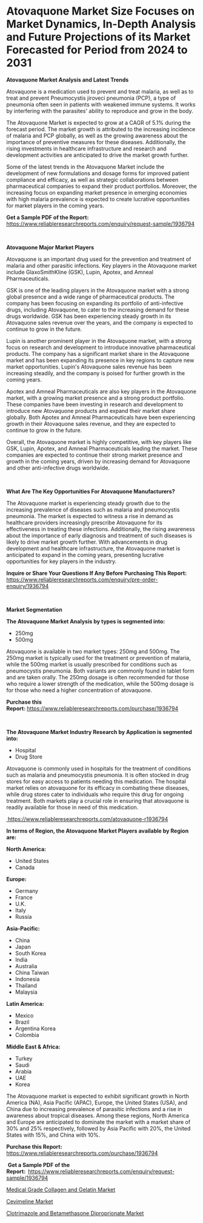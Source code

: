 <p><h1>Atovaquone Market Size Focuses on Market Dynamics, In-Depth Analysis and Future Projections of its Market Forecasted for Period from 2024 to 2031</h1></p><p><strong>Atovaquone Market Analysis and Latest Trends</strong></p>
<p><p>Atovaquone is a medication used to prevent and treat malaria, as well as to treat and prevent Pneumocystis jiroveci pneumonia (PCP), a type of pneumonia often seen in patients with weakened immune systems. It works by interfering with the parasites' ability to reproduce and grow in the body.</p><p>The Atovaquone Market is expected to grow at a CAGR of 5.1% during the forecast period. The market growth is attributed to the increasing incidence of malaria and PCP globally, as well as the growing awareness about the importance of preventive measures for these diseases. Additionally, the rising investments in healthcare infrastructure and research and development activities are anticipated to drive the market growth further.</p><p>Some of the latest trends in the Atovaquone Market include the development of new formulations and dosage forms for improved patient compliance and efficacy, as well as strategic collaborations between pharmaceutical companies to expand their product portfolios. Moreover, the increasing focus on expanding market presence in emerging economies with high malaria prevalence is expected to create lucrative opportunities for market players in the coming years.</p></p>
<p><strong>Get a Sample PDF of the Report:&nbsp;</strong> <a href="https://www.reliableresearchreports.com/enquiry/request-sample/1936794">https://www.reliableresearchreports.com/enquiry/request-sample/1936794</a></p>
<p>&nbsp;</p>
<p><strong>Atovaquone Major Market Players</strong></p>
<p><p>Atovaquone is an important drug used for the prevention and treatment of malaria and other parasitic infections. Key players in the Atovaquone market include GlaxoSmithKline (GSK), Lupin, Apotex, and Amneal Pharmaceuticals.</p><p>GSK is one of the leading players in the Atovaquone market with a strong global presence and a wide range of pharmaceutical products. The company has been focusing on expanding its portfolio of anti-infective drugs, including Atovaquone, to cater to the increasing demand for these drugs worldwide. GSK has been experiencing steady growth in its Atovaquone sales revenue over the years, and the company is expected to continue to grow in the future.</p><p>Lupin is another prominent player in the Atovaquone market, with a strong focus on research and development to introduce innovative pharmaceutical products. The company has a significant market share in the Atovaquone market and has been expanding its presence in key regions to capture new market opportunities. Lupin's Atovaquone sales revenue has been increasing steadily, and the company is poised for further growth in the coming years.</p><p>Apotex and Amneal Pharmaceuticals are also key players in the Atovaquone market, with a growing market presence and a strong product portfolio. These companies have been investing in research and development to introduce new Atovaquone products and expand their market share globally. Both Apotex and Amneal Pharmaceuticals have been experiencing growth in their Atovaquone sales revenue, and they are expected to continue to grow in the future.</p><p>Overall, the Atovaquone market is highly competitive, with key players like GSK, Lupin, Apotex, and Amneal Pharmaceuticals leading the market. These companies are expected to continue their strong market presence and growth in the coming years, driven by increasing demand for Atovaquone and other anti-infective drugs worldwide.</p></p>
<p>&nbsp;</p>
<p><strong>What Are The Key Opportunities For Atovaquone Manufacturers?</strong></p>
<p><p>The Atovaquone market is experiencing steady growth due to the increasing prevalence of diseases such as malaria and pneumocystis pneumonia. The market is expected to witness a rise in demand as healthcare providers increasingly prescribe Atovaquone for its effectiveness in treating these infections. Additionally, the rising awareness about the importance of early diagnosis and treatment of such diseases is likely to drive market growth further. With advancements in drug development and healthcare infrastructure, the Atovaquone market is anticipated to expand in the coming years, presenting lucrative opportunities for key players in the industry.</p></p>
<p><strong>Inquire or Share Your Questions If Any Before Purchasing This Report:</strong> <a href="https://www.reliableresearchreports.com/enquiry/pre-order-enquiry/1936794">https://www.reliableresearchreports.com/enquiry/pre-order-enquiry/1936794</a></p>
<p>&nbsp;</p>
<p><strong>Market Segmentation</strong></p>
<p><strong>The Atovaquone Market Analysis by types is segmented into:</strong></p>
<p><ul><li>250mg</li><li>500mg</li></ul></p>
<p><p>Atovaquone is available in two market types: 250mg and 500mg. The 250mg market is typically used for the treatment or prevention of malaria, while the 500mg market is usually prescribed for conditions such as pneumocystis pneumonia. Both variants are commonly found in tablet form and are taken orally. The 250mg dosage is often recommended for those who require a lower strength of the medication, while the 500mg dosage is for those who need a higher concentration of atovaquone.</p></p>
<p><strong>Purchase this Report:&nbsp;</strong><a href="https://www.reliableresearchreports.com/purchase/1936794">https://www.reliableresearchreports.com/purchase/1936794</a></p>
<p>&nbsp;</p>
<p><strong>The Atovaquone Market Industry Research by Application is segmented into:</strong></p>
<p><ul><li>Hospital</li><li>Drug Store</li></ul></p>
<p><p>Atovaquone is commonly used in hospitals for the treatment of conditions such as malaria and pneumocystis pneumonia. It is often stocked in drug stores for easy access to patients needing this medication. The hospital market relies on atovaquone for its efficacy in combating these diseases, while drug stores cater to individuals who require this drug for ongoing treatment. Both markets play a crucial role in ensuring that atovaquone is readily available for those in need of this medication.</p></p>
<p><a href="https://www.reliableresearchreports.com/atovaquone-r1936794">&nbsp;https://www.reliableresearchreports.com/atovaquone-r1936794</a></p>
<p><strong>In terms of Region, the Atovaquone Market Players available by Region are:</strong></p>
<p>
    <p> <strong> North America: </strong>
        <ul>
            <li>United States</li>
            <li>Canada</li>
        </ul>
        </p> 
    <p> <strong> Europe: </strong>
        <ul>
            <li>Germany</li>
            <li>France</li>
            <li>U.K.</li>
            <li>Italy</li>
            <li>Russia</li>
        </ul>
        </p> 
    <p> <strong> Asia-Pacific: </strong>
        <ul>
            <li>China</li>
            <li>Japan</li>
            <li>South Korea</li>
            <li>India</li>
            <li>Australia</li>
            <li>China Taiwan</li>
            <li>Indonesia</li>
            <li>Thailand</li>
            <li>Malaysia</li>
        </ul>
        </p> 
    <p> <strong> Latin America: </strong>
        <ul>
            <li>Mexico</li>
            <li>Brazil</li>
            <li>Argentina Korea</li>
            <li>Colombia</li>
        </ul>
        </p> 
    <p> <strong> Middle East & Africa: </strong>
        <ul>
            <li>Turkey</li>
            <li>Saudi</li>
            <li>Arabia</li>
            <li>UAE</li>
            <li>Korea</li>
        </ul>
    </p>
    </p>
<p><p>The Atovaquone market is expected to exhibit significant growth in North America (NA), Asia Pacific (APAC), Europe, the United States (USA), and China due to increasing prevalence of parasitic infections and a rise in awareness about tropical diseases. Among these regions, North America and Europe are anticipated to dominate the market with a market share of 30% and 25% respectively, followed by Asia Pacific with 20%, the United States with 15%, and China with 10%.</p></p>
<p><strong>Purchase this Report: </strong><a href="https://www.reliableresearchreports.com/purchase/1936794">https://www.reliableresearchreports.com/purchase/1936794</a></p>
<p>&nbsp;<strong>Get a Sample PDF of the Report:&nbsp;&nbsp;</strong><a href="https://www.reliableresearchreports.com/enquiry/request-sample/1936794">https://www.reliableresearchreports.com/enquiry/request-sample/1936794</a></p>
<p><strong></strong></p>
<p><p><a href="https://issuu.com/reportprime-2/docs/medical-grade-collagen-and-gelatin-market-size-203">Medical Grade Collagen and Gelatin Market</a></p><p><a href="https://github.com/gamblestampleyjenny50m5sl6/Market-Research-Report-List-2/blob/main/cevimeline-market.md">Cevimeline Market</a></p><p><a href="https://github.com/nicholepatriciadoylenwnrjr0/Market-Research-Report-List-2/blob/main/clotrimazole-and-betamethasone-diproprionate-market.md">Clotrimazole and Betamethasone Diproprionate Market</a></p></p>